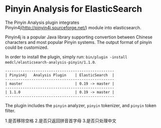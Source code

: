 Pinyin Analysis for ElasticSearch
==================================

The Pinyin Analysis plugin integrates Pinyin4j(http://pinyin4j.sourceforge.net/) module into elasticsearch.

Pinyin4j is a popular Java library supporting convertion between Chinese characters and most popular Pinyin systems. The output format of pinyin could be customized.

In order to install the plugin, simply run: `bin/plugin -install medcl/elasticsearch-analysis-pinyin/1.1.0`.

    --------------------------------------------------
    | Pinyin4j   Analysis Plugin    | ElasticSearch  |
    --------------------------------------------------
    | master                        | 0.19 -> master |
    --------------------------------------------------
    | 1.1.0                         | 0.19 -> master |
    --------------------------------------------------

The plugin includes the `pinyin` analyzer, `pinyin` tokenizer, and `pinyin` token filter.

1.是否移除空格
2.是否只返回拼音首字母
3.是否只处理中文
